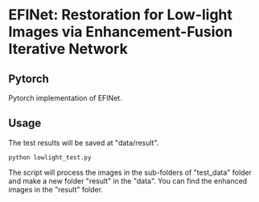 # EFINet: Restoration for Low-light Images via Enhancement-Fusion Iterative Network
## Pytorch
Pytorch implementation of EFINet.

## Usage
The test results will be saved at "data/result".
```key
python lowlight_test.py
```  
The script will process the images in the sub-folders of "test_data" folder and make a new folder "result" in the "data". You can find the enhanced images in the "result" folder.

